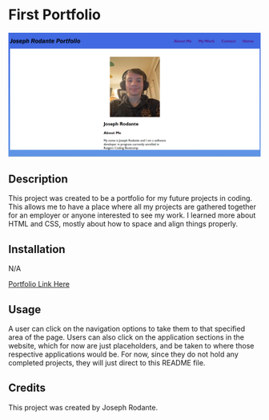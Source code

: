 # First Portfolio

![Screenshot](./images/portfolio-screenshot.png)

## Description

This project was created to be a portfolio for my future projects in coding. 
This allows me to have a place where all my projects are gathered together for an employer or anyone interested to see my work.
I learned more about HTML and CSS, mostly about how to space and align things properly. 

## Installation

N/A

[Portfolio Link Here](https://joeyrodo.github.io/Module-2-Challenge/)

## Usage

A user can click on the navigation options to take them to that specified area of the page. Users can also click on the application sections in the website, which for now are just placeholders, and be taken to where those respective applications would be. For now, since they do not hold any completed projects, they will just direct to this README file.

## Credits

This project was created by Joseph Rodante.

